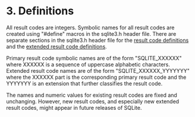 # 3\. Definitions



All result codes are integers.
Symbolic names for all result codes are created using
"\#define" macros in the sqlite3\.h header file.
There are separate sections in the sqlite3\.h header file for
the [result code definitions](c3ref/c_abort.html) and the [extended result code definitions](c3ref/c_abort_rollback.html).




Primary result code symbolic names are of the form "SQLITE\_XXXXXX" where
XXXXXX is a sequence of uppercase alphabetic characters. Extended
result code names are of the form "SQLITE\_XXXXXX\_YYYYYYY" where
the XXXXXX part is the corresponding primary result code and the
YYYYYYY is an extension that further classifies the result code.




The names and numeric values for existing result codes are fixed
and unchanging. However, new result codes, and especially new extended
result codes, might appear in future releases of SQLite.




